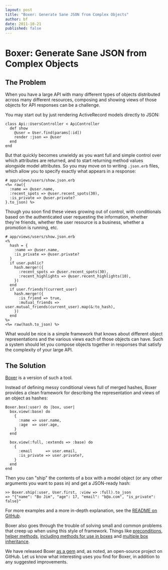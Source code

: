 ```yaml
---
layout: post
title: "Boxer: Generate Sane JSON from Complex Objects"
author: bf
date: 2011-10-21
published: false
---
```

# Boxer: Generate Sane JSON from Complex Objects

## The Problem

When you have a large API with many different types of objects distributed
across many different resources, composing and showing views of those objects
for API responses can be a challenge.

You may start out by just rendering ActiveRecord models directly to JSON:

    class Api::UsersController < ApiController
      def show
        @user = User.find(params[:id])
        render :json => @user
      end
    end

But that quickly becomes unwieldy as you want full and simple control over
which attributes are returned, and to start returning method values alongside
model attributes. So you may move on to writing `.json.erb` files, which allow
you to specify exactly what appears in a response:

    # app/views/users/show.json.erb
    <%= raw({
      :name => @user.name,
      :recent_spots => @user.recent_spots(30),
      :is_private => @user.private?
    }.to_json) %>

Though you soon find these views growing out of control, with conditionals
based on the authenticated user requesting the information, whether they're
friends, whether the user resource is a business, whether a promotion is
running, etc.

    # app/views/users/show.json.erb
    <%
      hash = {
        :name => @user.name,
        :is_private => @user.private?
      }
      if user.public?
        hash.merge!({
          :recent_spots => @user.recent_spots(30),
          :recent_highlights => @user.recent_highlights(10),
        })
      end
      if user.friends?(current_user)
        hash.merge!({
          :is_friend => true,
          :mutual_friends => user.mutual_friends(current_user).map(&:to_hash),
        })
      end
    %>
    <%= raw(hash.to_json) %>

What would be nice is a simple framework that knows about different object
representations and the various views each of those objects can have. Such
a system should let you compose objects together in responses that satisfy
the complexity of your large API.

## The Solution

[Boxer](http://github.com/gowalla/boxer) is a version of such a tool.

Instead of defining messy conditional views full of merged hashes, Boxer
provides a clean framework for describing the representation and views of
an object as hashes:

    Boxer.box(:user) do |box, user|
      box.view(:base) do
        {
          :name => user.name,
          :age  => user.age,
        }
      end

      box.view(:full, :extends => :base) do
        {
          :email      => user.email,
          :is_private => user.private?,
        }
      end
    end

Then you can "ship" the contents of a box with a model object (or any other
arguments you want to pass in) and get a JSON-ready hash:

    >> Boxer.ship(:user, User.first, :view => :full).to_json
    => "{"name": "Bo Jim", "age": 17, "email": "b@a.com", "is_private": false}"

For more examples and a more in-depth explanation, see the
[README on GitHub](https://github.com/gowalla/boxer#readme).

Boxer also goes through the trouble of solving small and common problems that
creep up when using this style of framework. Things like [preconditions][1],
[helper methods][2], [including methods for use in boxes][3] and
[multiple box inheritance][4].

  [1]: https://github.com/gowalla/boxer/wiki/Preconditions
  [2]: https://github.com/gowalla/boxer/wiki/Helper-Methods-in-Boxes
  [3]: https://github.com/gowalla/boxer/wiki/Box-Includes
  [4]: https://github.com/gowalla/boxer/wiki/Multiple-Inheritance

We have released Boxer [as a gem](http://rubygems.org/gems/boxer) and,
as noted, an open-source project on GitHub. Let us know what interesting
uses you find for Boxer, in addition to any suggested improvements.
